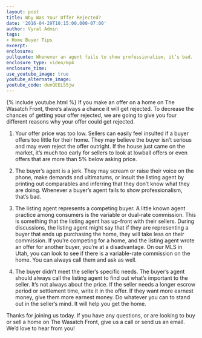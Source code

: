```yaml
---
layout: post
title: Why Was Your Offer Rejected?
date: '2016-04-29T10:15:00.000-07:00'
author: Vyral Admin
tags:
- Home Buyer Tips
excerpt:
enclosure:
pullquote: Whenever an agent fails to show professionalism, it’s bad.
enclosure_type: video/mp4
enclosure_time:
use_youtube_image: true
youtube_alternate_image:
youtube_code: dunQEELS5jw
---
```

{% include youtube.html %}
If you make an offer on a home on The Wasatch Front, there’s always a chance it will get rejected. To decrease the chances of getting your offer rejected, we are going to give you four different reasons why your offer could get rejected.

 1.  Your offer price was too low.
Sellers can easily feel insulted if a buyer offers too little for their home. They may believe the buyer isn’t serious and may even reject the offer outright. If the house just came on the market, it’s much too early for sellers to look at lowball offers or even offers that are more than 5% below asking price.

 2. The buyer’s agent is a jerk.
They may scream or raise their voice on the phone, make demands and ultimatums, or insult the listing agent by printing out comparables and inferring that they don’t know what they are doing. Whenever a buyer’s agent fails to show professionalism, that’s bad.

 3. The listing agent represents a competing buyer.
A little known agent practice among consumers is the variable or dual-rate commission. This is something that the listing agent has up-front with their sellers. During discussions, the listing agent might say that if they are representing a buyer that ends up purchasing the home, they will take less on their commission. If you’re competing for a home, and the listing agent wrote an offer for another buyer, you’re at a disadvantage. On our MLS in Utah, you can look to see if there is a variable-rate commission on the home. You can always call them and ask as well.

4. The buyer didn’t meet the seller’s specific needs.
The buyer’s agent should always call the listing agent to find out what’s important to the seller. It’s not always about the price. If the seller needs a longer escrow period or settlement time, write it in the offer. If they want more earnest money, give them more earnest money. Do whatever you can to stand out in the seller’s mind. It will help you get the home.

 Thanks for joining us today. If you have any questions, or are looking to buy or sell a home on The Wasatch Front, give us a call or send us an email. We’d love to hear from you!
